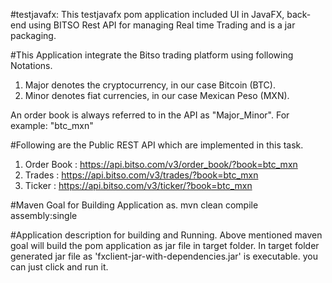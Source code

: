 #testjavafx:
This testjavafx pom application included UI in JavaFX, back-end using BITSO Rest API for managing Real time Trading and is a jar packaging.

#This Application integrate the Bitso trading platform using following Notations.
1. Major denotes the cryptocurrency, in our case Bitcoin (BTC).
2. Minor denotes fiat currencies, in our case Mexican Peso (MXN).

An order book is always referred to in the API as "Major_Minor". For example: "btc_mxn"

#Following are the Public REST API which are implemented in this task.
1. Order Book : https://api.bitso.com/v3/order_book/?book=btc_mxn
2. Trades : https://api.bitso.com/v3/trades/?book=btc_mxn
3. Ticker : https://api.bitso.com/v3/ticker/?book=btc_mxn

#Maven Goal for Building Application as.
mvn clean compile assembly:single

#Application description for building and Running. 
Above mentioned maven goal will build the pom application as jar file in target folder. In target folder generated jar file as 'fxclient-jar-with-dependencies.jar' is executable. you can just click and run it.
